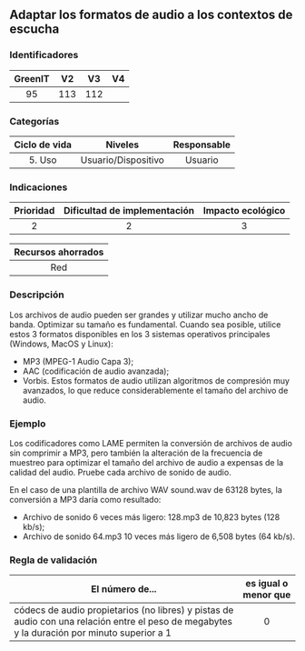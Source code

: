 ## Adaptar los formatos de audio a los contextos de escucha

 ### Identificadores

| GreenIT | V2  | V3  | V4  |
| :-----: | :-: | :-: | :-: |
|   95    | 113 | 112 |     |

 ### Categorías

| Ciclo de vida |       Niveles       | Responsable |
|:-------------:|:-------------------:|:-----------:|
|    5. Uso     | Usuario/Dispositivo |   Usuario   |

 ### Indicaciones

| Prioridad | Dificultad de implementación | Impacto ecológico |
|:---------:|:----------------------------:|:-----------------:|
|     2     |              2               |         3         |

| Recursos ahorrados |
|:------------------:|
|        Red         |

 ### Descripción

 Los archivos de audio pueden ser grandes y utilizar mucho ancho de banda. Optimizar su tamaño es fundamental. Cuando sea posible, utilice estos 3 formatos disponibles en los 3 sistemas operativos principales (Windows, MacOS y Linux):

 - MP3 (MPEG-1 Audio Capa 3);
 - AAC (codificación de audio avanzada);
 - Vorbis. Estos formatos de audio utilizan algoritmos de compresión muy avanzados, lo que reduce considerablemente el tamaño del archivo de audio.

 ### Ejemplo

Los codificadores como LAME permiten la conversión de archivos de audio sin comprimir a MP3, pero también la alteración de la frecuencia de muestreo para optimizar el tamaño del archivo de audio a expensas de la calidad del audio. Pruebe cada archivo de sonido de audio.

 En el caso de una plantilla de archivo WAV sound.wav de 63128 bytes, la conversión a MP3 daría como resultado:

 - Archivo de sonido 6 veces más ligero: 128.mp3 de 10,823 bytes (128 kb/s);
 - Archivo de sonido 64.mp3 10 veces más ligero de 6,508 bytes (64 kb/s).

 ### Regla de validación

| El número de...                                                                                                                              | es igual o menor que |
|----------------------------------------------------------------------------------------------------------------------------------------------|:--------------------:|
| códecs de audio propietarios (no libres) y pistas de audio con una relación entre el peso de megabytes y la duración por minuto superior a 1 |          0           |

